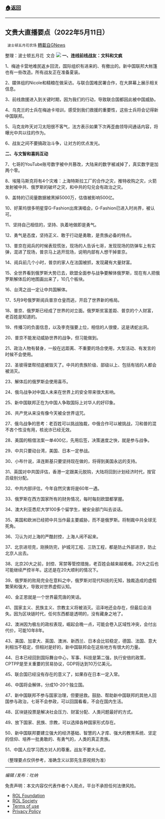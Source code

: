 ###  [:house:返回](README.md)
---


## 文贵大直播要点（2022年5月11日）
` 波士顿五月花农场` [轉載自GNews](https://gnews.org/zh-hans/2510638/)

整理：波士顿五月花  文合
 ![](https://assets.gnews.org/wp-content/uploads/2022/05/屏幕截图345.png) 
**一、连线前线战友：文科和文疯**
 
1、梅迪卡营地难民返乡回流，国际组织有进来的、有撤出的。新中国联邦大帐篷也有一些改造。所有战友正在准备夏装。
 
2、媒体组的Nicole和精粮在做采访。与联合国难民署合作，在大屏幕上展示相关信息。
 
3、前线救援进入到关键时期，因为我们的行动，导致联合国都因此被中国威胁。
 
4、乌克兰的士兵在梅迪卡培训，感受到我们救援的重要性，这些士兵将会记得新中国联邦。
 
5、马克龙昨天对习太阳很不客气，法方表示如果下次再歪曲领导间通话内容，将曝光中共以往的作为。
 
6、战友之间不要搞政治斗争，让对方的优点发光。
 
**二、与文智和喜妈互动**
 
7、七哥的YouTube账号数字被中共篡改，大陆来的数字被减掉了，真实数字是加两个零。
 
8、埃隆马斯克将有4个灾难：上海特斯拉工厂的合作之灾，推特收购之灾，火箭发射被中共、俄罗斯的破坏之灾，和中共的勾兑会有政治之灾。
 
9、盖特的订阅量数据被黑掉5000万，估值被影响500亿。
 
10、好莱坞很多明星穿G-Fashion出席演唱会，G-Fashion已进入时尚界，被认可。
 
11、坚持自己相信的，坚持、执着地做即是勇气。
 
12、勇气是态度，坚持正义、敢于行动是勇敢，是贵族必备的特点。
 
13、普京在阅兵的时候表现慌张，现场的人告诉七哥，发现现场的防弹车上有实弹，混进了现场，普京马上逃开现场，说明内部有人想干掉普京。
 
14、阅兵前几个小时，普京的家人在法国被抓，发现藏有大量财富。
 
15、全世界看到俄罗斯大势已去，欧盟全面参与战争要解体俄罗斯，现在有人把俄罗斯解体后的地图画出来了，10几个板块。
 
16、台湾之战一定让中共国解体。
 
17、5月9号俄罗斯阅兵普京仓皇而逃，开启了世界新的格局。
 
18、普京、俄罗斯已经成了世界的对立面。俄罗斯贫富差距、普京的个人财富，老百姓是知道的。
 
19、传播习的负面信息，以及李克强要上位，相信的人很傻，这是诱蛇出洞。
 
20、普京不能发动威胁世界的战争，但习能做到。
 
21、政治人物有替身，一般在远距离、不重要的场合使用，大型活动、有发言的时候不会使用。
 
22、圣彼得堡帮彻底被毁灭了。中共的贵族阶级、部级以上、包括有钱的人都会被消灭。
 
23、解体后的俄罗斯会使用喜币。
 
24、俄乌战争对中国人未来在世界上的安全带来很大影响。
 
25、新中国联邦正在为中国人争取国际上对华人的好印象。
 
26、共产党从来没有像今天被全世界诅咒。
 
27、俄乌战争的思考：老百姓可以挑战独裁，中俄合作可以被挑战，习和普的混不吝个性没有用，核讹诈已经无效。
 
28、美国的租借法案一单400亿，先用后签，决策速度之快，就是参与战争。
 
29、中共只要动台湾，美国、日本一定参战。
 
30、小布什说，泽连斯基只要坚持现在做的，将得到美国永远的支持。
 
31、英国对中共国评估，香港一定跟美元脱钩，大陆将回到计划经济时代，按官员级别分配。
 
32、中共内部评估，今年自然灾害将是60年一遇。
 
33、俄罗斯在西方国家所有的财务情况，每时每刻欧盟都掌握。
 
34、澳大利亚悉尼大学100多个留学生，被安全部门叫去谈话。
 
35、美国和欧洲已经把中共当作最主要威胁，而不是俄罗斯。将制裁中共全球无死角。
 
36、习认为对上海的严酷封控，上海人闹不起来。
 
37、北京进坦克，刚换防完，护城河工程、三防工程，都是防止外部进京，防止北京人出去。
 
38、北京20大之前，封控、宵禁等管控措施，老百姓会越来越艰难。20大之后也可能继续严控半年。这还是在20大顺利的情况下。
 
39、俄罗斯的败局完全在意料之中，俄罗斯对现代科技的无知，独裁造成的虚假繁荣和强大，导致对世界虚假认知。
 
40、金正恩就是一个世界最荒唐的笑话。
 
41、国家主义、民族主义、宗教主义将被消灭。沼泽地还会存在，但最后会消失。因为区块链时代，任何东西都是透明的，没有藏身之地了。
 
42、澳洲因为极左的政权表现，崛起会晚一点，可能会卷入区域性冲突，会付出代价，可能10年8年。
 
43、美国、加拿大、英国、澳洲、新西兰、日本会比较稳定，德国、法国、意大利相当不稳定，但相对是好的，新中国联邦会在这些地方有很大的力量。
 
44、日本已经回到国际舞台中心，军事、科技是第二强，执行安倍的政策，CPTPP是至关重要的贸易协议，GDP将达到10万亿美元。
 
45、联合国已经没有存在的意义了，如果存在日本一定入常。
 
46、中国将会解体，分成10-20个独立国。
 
47、新中国联邦不参与国家治理，但要拯救。鼓励、帮助新中国联邦的其他人回国参与政治，七哥不会参政，可以回国看看，不会在国内生活。
 
48、区块链投票是解决社会压力、财富分配、人类问题最好的方式。
 
49、放下国家、民族、宗教，可以选择各种国家形式存在。
 
50、新中国联邦要建立强大的经济基础、智慧的人才库、强大的教育系统、坚定的信仰、培养一批勇敢的、有勇气的，人类的真正贵族。
 
51、中国人应学习西方对人的尊重。战友不要大头症。
 
（整理要点仅供参考，准确含义以郭先生原视频为准）
 
* * *
 
*编辑 /发布：吐纳*

免责声明：本文内容仅代表作者个人观点，平台不承担任何法律风险。
  
- [ROL Foundation](https://rolfoundation.org/)
- [ROL Society](https://rolsociety.org/)
- [Terms of use](https://gnews.org/terms-of-use-3/)
- [Privacy Policy](https://gnews.org/privacy-policy/)
